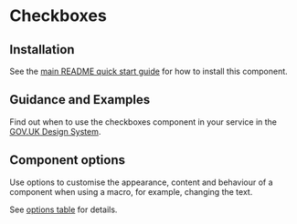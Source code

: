 # Checkboxes

## Installation

See the [main README quick start guide](https://github.com/alphagov/govuk-frontend/tree/test_moving_docs#quick-start) for how to install this component.

## Guidance and Examples

Find out when to use the checkboxes component in your service in the [GOV.UK Design System](https://test_moving_docs--govuk-design-system-preview.netlify.com/components/checkboxes).

## Component options

Use options to customise the appearance, content and behaviour of a component when using a macro, for example, changing the text.

See [options table](https://test_moving_docs--govuk-design-system-preview.netlify.com/components/checkboxes/#options-checkboxes-example) for details.
